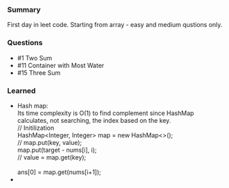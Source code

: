 ### Summary
First day in leet code. Starting from array - easy and medium qustions only.

### Questions
* #1 Two Sum
* #11 Container with Most Water
* #15 Three Sum

### Learned
* Hash map:
  <br /> Its time complexity is O(1) to find complement since HashMap calculates, not searching, the index based on the key.
    <br /> // Initilization
    <br /> HashMap<Integer, Integer> map = new HashMap<>(); 
    <br /> // map.put(key, value);
    <br /> map.put(target - nums[i], i);
    <br /> // value = map.get(key);   	
    <br /> ans[0] = map.get(nums[i+1]); 		      
* 
